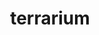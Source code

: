 ---
pid: CH1037
title: terrarium
location_transcription: several parks throughout the city (fairmount, clark, etc.)
zipcode: '19123'
outside_phl: 
neighborhood: Northern Liberties,Loft District
age: '23'
age_range: 20-29
instagram: 
image_file_name: CH_1037.jpg
proposal_transcription: |-
  //giant terrarium greenhouse w/ moss floor//
  //tree stump stools//
  //vine-y plants//
topic: Architecture,Environment
topic_summary: 0, 0
type: Building,Garden,Infrastructure,Space,Concrete,Sculpture Statue,Park
keywords_other: 
credit: Colby Ball
image_labels: 
twitter: 
facebook: 
permalink: "/monuments/ch1037/"
layout: item-page
---